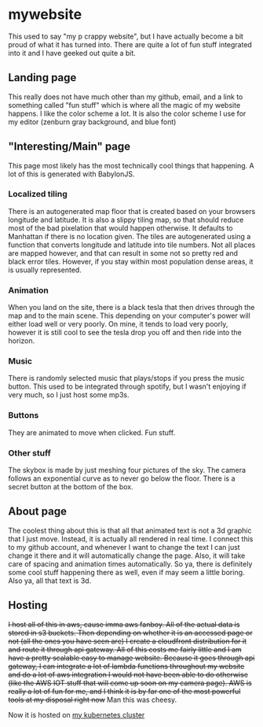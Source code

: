 # mywebsite

This used to say "my p crappy website", but I have actually become a bit proud of what it has turned into. There are quite a lot of fun stuff integrated into it and I have geeked out quite a bit.

## Landing page

This really does not have much other than my github, email, and a link to something called "fun stuff" which is where all the magic of my website happens. I like the color scheme a lot. It is also the color scheme I use for my editor (zenburn gray background, and blue font)

## "Interesting/Main" page

This page most likely has the most technically cool things that happening. A lot of this is generated with BabylonJS.

### Localized tiling

There is an autogenerated map floor that is created based on your browsers longitude and latitude. It is also a slippy tiling map, so that should reduce most of the bad pixelation that would happen otherwise. It defaults to Manhattan if there is no location given. The tiles are autogenerated using a function that converts longitude and latitude into tile numbers. Not all places are mapped however, and that can result in some not so pretty red and black error tiles. However, if you stay within most population dense areas, it is usually represented.

### Animation

When you land on the site, there is a black tesla that then drives through the map and to the main scene. This depending on your computer's power will either load well or very poorly. On mine, it tends to load very poorly, however it is still cool to see the tesla drop you off and then ride into the horizon.

### Music

There is randomly selected music that plays/stops if you press the music button. This used to be integrated through spotify, but I wasn't enjoying if very much, so I just host some mp3s.

### Buttons

They are animated to move when clicked. Fun stuff.

### Other stuff

The skybox is made by just meshing four pictures of the sky.
The camera follows an exponential curve as to never go below the floor.
There is a secret button at the bottom of the box.

## About page

The coolest thing about this is that all that animated text is not a 3d graphic that I just move. Instead, it is actually all rendered in real time. I connect this to my github account, and whenever I want to change the text I can just change it there and it will automatically change the page. Also, it will take care of spacing and animation times automatically. So ya, there is definitely some cool stuff happening there as well, even if may seem a little boring. Also ya, all that text is 3d.

## Hosting

~~I host all of this in aws, cause imma aws fanboy. All of the actual data is stored in s3 buckets. Then depending on whether it is an accessed page or not (all the ones you have seen are) I create a cloudfront distribution for it and route it through api gateway. All of this costs me fairly little and I am have a pretty scalable easy to manage website. Because it goes through api gateway, I can integrate a lot of lambda functions throughout my website and do a lot of aws integration I would not have been able to do otherwise (like the AWS IOT stuff that will come up soon on my camera page). AWS is really a lot of fun for me, and I think it is by far one of the most powerful tools at my disposal right now~~ Man this was cheesy.

Now it is hosted on [my kubernetes cluster](https://github.com/sachiniyer/cheap_portable_k3s/)
